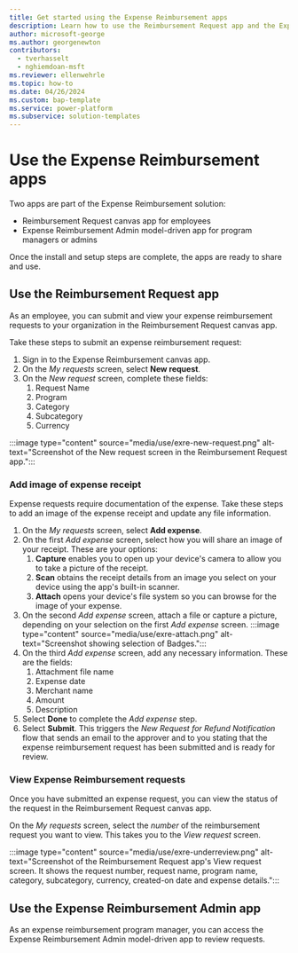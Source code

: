 ```yaml
---
title: Get started using the Expense Reimbursement apps
description: Learn how to use the Reimbursement Request app and the Expense Reimbursement Admin app on Microsoft Power Platform.
author: microsoft-george
ms.author: georgenewton
contributors:
  - tverhasselt
  - nghiemdoan-msft
ms.reviewer: ellenwehrle
ms.topic: how-to
ms.date: 04/26/2024
ms.custom: bap-template
ms.service: power-platform
ms.subservice: solution-templates
---
```


# Use the Expense Reimbursement apps

Two apps are part of the Expense Reimbursement solution:

- Reimbursement Request canvas app for employees
- Expense Reimbursement Admin model-driven app for program managers or admins

Once the install and setup steps are complete, the apps are ready to share and use.

## Use the Reimbursement Request app

As an employee, you can submit and view your expense reimbursement requests to your organization in the Reimbursement Request
canvas app.

Take these steps to submit an expense reimbursement request:

1. Sign in to the Expense Reimbursement canvas app.
1. On the _My requests_ screen, select **New request**.
1. On the _New request_ screen, complete these fields:
    1. Request Name
    1. Program
    1. Category
    1. Subcategory
    1. Currency

:::image type="content" source="media/use/exre-new-request.png" alt-text="Screenshot of the New request screen in the Reimbursement Request app.":::

### Add image of expense receipt

Expense requests require documentation of the expense. Take these steps to add an image of the expense receipt and update any file information.

1. On the _My requests_ screen, select **Add expense**.
1. On the first _Add expense_ screen, select how you will share an image of your receipt. These are your options:
    1. **Capture** enables you to open up your device's camera to allow you to take a picture of the receipt.
    1. **Scan** obtains the receipt details from an image you select on your device using the app's built-in scanner.
    1. **Attach** opens your device's file system so you can browse for the image of your expense.
1. On the second _Add expense_ screen, attach a file or capture a picture, depending on your selection on the first _Add expense_ screen.
:::image type="content" source="media/use/exre-attach.png" alt-text="Screenshot showing selection of Badges.":::
1. On the third _Add expense_ screen, add any necessary information. These are the fields:
    1. Attachment file name
    1. Expense date
    1. Merchant name
    1. Amount
    1. Description
1. Select **Done** to complete the _Add expense_ step.
1. Select **Submit**. This triggers the _New Request for Refund Notification_ flow that sends an email to the approver and to you stating that the expense reimbursement request has been submitted and is ready for review.

### View Expense Reimbursement requests

Once you have submitted an expense request, you can view the status of the request in the Reimbursement Request canvas app.

On the _My requests_ screen, select the _number_ of the reimbursement request you want to view. This takes you to the _View request_ screen.

:::image type="content" source="media/use/exre-underreview.png" alt-text="Screenshot of the Reimbursement Request app's View request screen. It shows the request number, request name, program name, category, subcategory, currency, created-on date and expense details.":::

## Use the Expense Reimbursement Admin app

As an expense reimbursement program manager, you can access the Expense Reimbursement Admin model-driven app to review requests.
